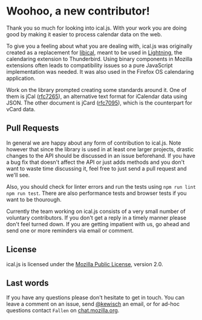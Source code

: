 Woohoo, a new contributor!
==========================
Thank you so much for looking into ical.js. With your work you are doing good by making it easier to
process calendar data on the web.

To give you a feeling about what you are dealing with, ical.js was originally created as a
replacement for [libical], meant to be used in [Lightning], the calendaring extension to
Thunderbird. Using binary components in Mozilla extensions often leads to compatibility issues so a
pure JavaScript implementation was needed. It was also used in the Firefox OS calendaring
application.

Work on the library prompted creating some standards around it. One of them is jCal ([rfc7265]), an
alternative text format for iCalendar data using JSON. The other document is jCard ([rfc7095]),
which is the counterpart for vCard data.

Pull Requests
-------------
In general we are happy about any form of contribution to ical.js. Note however that since the
library is used in at least one larger projects, drastic changes to the API should be discussed in
an issue beforehand. If you have a bug fix that doesn't affect the API or just adds methods and you
don't want to waste time discussing it, feel free to just send a pull request and we'll see.

Also, you should check for linter errors and run the tests using `npm run lint` `npm run test`.
There are also performance tests and browser tests if you want to be thourough.

Currently the team working on ical.js consists of a very small number of voluntary contributors. If
you don't get a reply in a timely manner please don't feel turned down. If you are getting impatient
with us, go ahead and send one or more reminders via email or comment.

License
-------
ical.js is licensed under the [Mozilla Public License], version 2.0.

Last words
----------
If you have any questions please don't hesitate to get in touch. You can leave a comment on an
issue, send [@kewisch] an email, or for ad-hoc questions contact `Fallen` on [chat.mozilla.org].

[libical]: https://github.com/libical/libical/
[Lightning]: http://www.mozilla.org/projects/calendar/
[rfc7095]: https://tools.ietf.org/html/rfc7095
[rfc7265]: https://tools.ietf.org/html/rfc7265
[running tests]: https://github.com/kewisch/ical.js/wiki/Running-Tests
[chat.mozilla.org]: https://chat.mozilla.org/
[@kewisch]: https://github.com/kewisch/
[Mozilla Public License]: https://www.mozilla.org/MPL/2.0/
